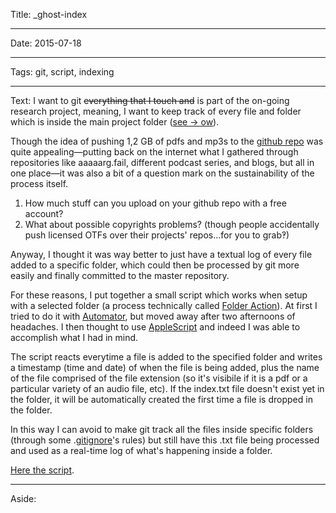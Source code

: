 

Title: _ghost-index

----

Date: 2015-07-18

----

Tags: git, script, indexing

----

Text:
I want to git ~~everything that I touch and~~ is part of the on-going research project, meaning, I want to keep track of every file and folder which is inside the main project folder ([see → ow](http://www.github.com/afincato/ow)).

Though the idea of pushing 1,2 GB of pdfs and mp3s to the [github repo](http://www.github.com/afincato/ow) was quite appealing—putting back on the internet what I gathered through repositories like aaaaarg.fail, different podcast series, and blogs, but all in one place—it was also a bit of a question mark on the sustainability of the process itself. 

1. How much stuff can you upload on your github repo with a free account?
2. What about possible copyrights problems? (though people accidentally push licensed OTFs over their projects' repos...for you to grab‽)

Anyway, I thought it was way better to just have a textual log of every file added to a specific folder, which could then be processed by git more easily and finally committed to the master repository.

For these reasons, I put together a small script which works when setup with a selected folder (a process technically called [Folder Action](http://www.macworld.com/article/1167157/automate_tasks_with_folder_actions.html)). At first I tried to do it with [Automator](https://en.wikipedia.org/wiki/Automator_(software)), but moved away after two afternoons of headaches. I then thought to use [AppleScript](https://en.wikipedia.org/wiki/AppleScript) and indeed I was able to accomplish what I had in mind.

The script reacts everytime a file is added to the specified folder and writes a timestamp (time and date) of when the file is being added, plus the name of the file comprised of the file extension (so it's visibile if it is a pdf or a particular variety of an audio file, etc). If the index.txt file doesn't exist yet in the folder, it will be automatically created the first time a file is dropped in the folder.

In this way I can avoid to make git track all the files inside specific folders (through some .[gitignore](http://git-scm.com/docs/gitignore)'s rules) but still have this .txt file being processed and used as a real-time log of what's happening inside a folder.

[Here the script](https://github.com/afincato/ow/tree/master/projects/_ghost-index).

----

Aside: